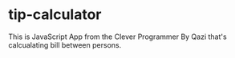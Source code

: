 # tip-calculator
This is JavaScript App from the Clever Programmer By Qazi that's calcualating bill between persons.
